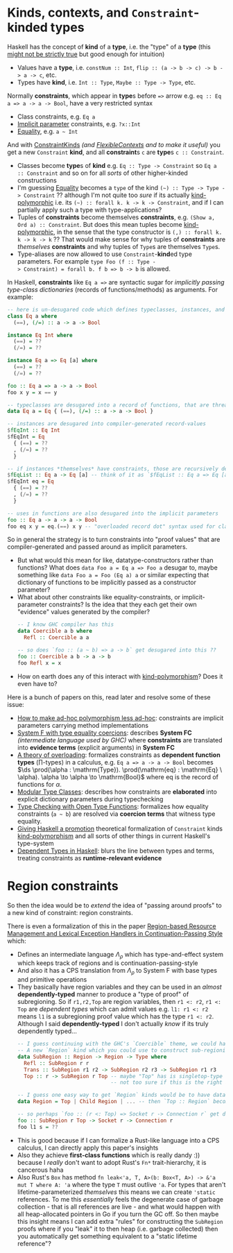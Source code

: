 # Kinds, contexts, and `Constraint`-kinded types
Haskell has the concept of **kind** of a **type**, i.e. the "type" of a **type** (this [might not be strictly true](https://serokell.io/blog/datakinds-are-not-what-you-think) but good enough for intuition)
- Values have a **type**, i.e. `constNum :: Int`, `flip :: (a -> b -> c) -> b -> a -> c`, etc.
- Types have **kind**, i.e. `Int :: Type`, `Maybe :: Type -> Type`, etc.

Normally **constraints**, which appear in **type**s before `=>` arrow e.g. `eq :: Eq a => a -> a -> Bool`, have a very restricted syntax
- Class constraints, e.g. `Eq a`
- [Implicit parameter](https://ghc.gitlab.haskell.org/ghc/doc/users_guide/exts/implicit_parameters.html) constraints, e.g. `?x::Int`
- [Equality](https://ghc.gitlab.haskell.org/ghc/doc/users_guide/exts/equality_constraints.html), e.g. `a ~ Int`

And with [ConstraintKinds](https://ghc.gitlab.haskell.org/ghc/doc/users_guide/exts/constraint_kind.html) *(and [FlexibleContexts](https://downloads.haskell.org/ghc/9.0.1/docs/html/users_guide/exts/flexible_contexts.html) and to make it useful)* you get a new `Constraint` **kind**, and all **constraint**s `c` are **type**s `c :: Constraint`.
- Classes become **type**s of **kind** e.g. `Eq :: Type -> Constraint` so `Eq a :: Constraint` and so on for all _sorts_ of other higher-kinded constructions
- I'm guessing [Equality](https://ghc.gitlab.haskell.org/ghc/doc/users_guide/exts/equality_constraints.html) becomes a `type` of the kind `(~) :: Type -> Type -> Constraint` ?? although I'm not quite too _sure_ if its actually [kind-polymorphic](https://downloads.haskell.org/ghc/9.6.0.20230128/docs/users_guide/exts/poly_kinds.html)  i.e. its `(~) :: forall k. k -> k -> Constraint`, and if I can partially apply such a type with type-applications?
- Tuples of **constraints** become themselves **constraints**, e.g. `(Show a, Ord a) :: Constraint`. But does this mean tuples become [kind-polymorphic](https://downloads.haskell.org/ghc/9.6.0.20230128/docs/users_guide/exts/poly_kinds.html), in the sense that the type constructor is `(,) :: forall k. k -> k -> k` ?? That would make sense for why tuples of **constraints** are _themselves_ **constraints** and why tuples of `Type`s are themselves `Type`s. 
- Type-aliases are now allowed to use `Constraint`-**kind**ed type parameters. For example `type Foo (f :: Type -> Constraint) = forall b. f b => b -> b` is allowed.

In Haskell, **constraints** like `Eq a =>` are syntactic sugar for *implicitly passing type-class dictionaries* (records of functions/methods) as arguments. For example:

```haskell
-- here is un-desugared code which defines typeclasses, instances, and uses typeclass-constraints in methods
class Eq a where
  (==), (/=) :: a -> a -> Bool

instance Eq Int where
  (==) = ??
  (/=) = ??

instance Eq a => Eq [a] where
  (==) = ??
  (/=) = ??

foo :: Eq a => a -> a -> Bool
foo x y = x == y

-- typeclasses are desugared into a record of functions, that are threaded-around implicitly
data Eq a = Eq { (==), (/=) :: a -> a -> Bool }

-- instances are desugared into compiler-generated record-values
$fEqInt :: Eq Int
$fEqInt = Eq 
  { (==) = ??
  , (/=) = ??
  }

-- if instances *themselves* have constraints, those are recursively desugared into implicit paremeters
$fEqList :: Eq a -> Eq [a] -- think of it as `$fEqList :: Eq a => Eq [a]`, the `Eq a =>` part becomes `Eq a ->`
$fEqInt eq = Eq
  { (==) = ??
  , (/=) = ??
  }

-- uses in functions are also desugared into the implicit parameters
foo :: Eq a -> a -> a -> Bool
foo eq x y = eq.(==) x y -- "overloaded record dot" syntax used for clarity-effect

```
So in general the strategy is to turn constraints into "proof values" that are compiler-generated and passed around as implicit parameters.
- But what would this mean for like, datatype-constructors rather than functions? What does `data Foo a = Eq a => Foo a` desugar to, maybe something like `data Foo a = Foo (Eq a) a` or similar expecting that dictionary of functions to be implicitly passed as a constructor parameter?
- What about other constraints like equality-constraints, or implicit-parameter constraints? Is the idea that they each get their own "evidence" values generated by the compiler?
    ```haskell
    -- I know GHC compiler has this
    data Coercible a b where
      Refl :: Coercible a a

	-- so does `foo :: (a ~ b) => a -> b` get desugared into this ??
	foo :: Coercible a b -> a -> b
	foo Refl x = x
    
    ```
- How on earth does any of this interact with [kind-polymorphism](https://downloads.haskell.org/ghc/9.6.0.20230128/docs/users_guide/exts/poly_kinds.html)? Does it even have to?

Here is a bunch of papers on this, read later and resolve some of these issue:
- [How to make ad-hoc polymorphism less ad-hoc](https://dl.acm.org/doi/10.1145/75277.75283): constraints are implicit parameters carrying method implementations
- [System F with type equality coercions](https://dl.acm.org/doi/10.1145/1190315.1190324): describes **System FC** *(intermediate language used by GHC)* where **constraints** are translated into **evidence terms** (explicit arguments) in **System FC**
- [A theory of overloading](https://dl.acm.org/doi/10.1145/581478.581495): formalizes constraints as **dependent function types** ($\prod$-types) in a calculus, e.g. `Eq a => a -> a -> Bool` becomes $\ds \prod(\alpha : \mathrm{Type}). \prod(\mathrm{eq} : \mathrm{Eq} \ \alpha). \alpha \to \alpha \to \mathrm{Bool}$ where $\mathrm{eq}$ is the record of functions for $\alpha$.
- [Modular Type Classes](https://dl.acm.org/doi/pdf/10.1145/1190215.1190229): describes how constraints are **elaborated** into explicit dictionary parameters during typechecking
- [Type Checking with Open Type Functions](https://dl.acm.org/doi/10.1145/1411204.1411215): formalizes how equality constraints (`a ~ b`) are resolved via **coercion terms** that witness type equality.
- [Giving Haskell a promotion](https://dl.acm.org/doi/10.1145/2103786.2103795) theoretical formalization of `Constraint` kinds [kind-polymorphism](https://downloads.haskell.org/ghc/9.6.0.20230128/docs/users_guide/exts/poly_kinds.html) and all sorts of other things in current Haskell's type-system
- [Dependent Types in Haskell](https://www.cis.upenn.edu/~sweirich/papers/eisenberg-thesis.pdf): blurs the line between types and terms, treating constraints as **runtime-relevant evidence**

# Region constraints
So then the idea would be to *extend* the idea of "passing around proofs" to a new kind of constraint: region constraints. 

There is even a formalization of this in the paper [Region-based Resource Management and Lexical Exception Handlers in Continuation-Passing Style](https://link.springer.com/content/pdf/10.1007/978-3-030-99336-8_18.pdf) which: 
- Defines an intermediate language $\Lambda_{\rho}$ which has type-and-effect system which keeps track of regions and is continuation-passing-style
- And also it has a CPS translation from $\Lambda_{\rho}$ to $\text{System F}$ with base types and primitive operations
- They basically have region variables and they can be used in an _almost_ **dependently-typed** manner to produce a "type of proof" of subregioning. So if `r1,r2,Top` are region variables, then `r1 <: r2`, `r1 <: Top` are _dependent types_ which can admit values e.g. `l1: r1 <: r2` means `l1` is a subregioning proof value which has the type `r1 <: r2`. Although I said **dependently-typed** I don't actually _know_ if its truly dependently typed...
    ```haskell
    -- I guess continuing with the GHC's `Coercible` theme, we could have
    -- A new `Region` kind which you could use to construct sub-regioning proofs
    data SubRegion :: Region -> Region -> Type where
	  Refl :: SubRegion r r
	  Trans :: SubRegion r1 r2 -> SubRegion r2 r3 -> SubRegion r1 r3
	  Top :: r -> SubRegion r Top -- maybe "Top" has is singletop-type of the "Region" kind, 
	                              -- not too sure if this is the right approach 

	-- I guess one easy way to get `Region` kinds would be to have data-kinds extension, and ??
	data Region = Top | Child Region | ... -- then `Top :: Region` becomes true in type AND kind levels

	-- so perhaps `foo :: (r <: Top) => Socket r -> Connection r` get desugared into this ??
	foo :: SubRegion r Top -> Socket r -> Connection r
	foo l1 s = ??
    
    ```
- This is good because if I can formalize a Rust-like language into a CPS calculus, I can directly apply this paper's insights
- Also they achieve **first-class functions** which is really dandy :)) because I _really_ don't want to adopt Rust's `Fn*` trait-hierarchy, it is cancerous haha
- Also Rust's `Box` has method `fn leak<'a, T, A>(b: Box<T, A>) -> &'a mut T where A: 'a` where the type `T` must outlive `'a`. For types that aren't lifetime-parameterized _themselves_ this means we can create `'static` references. To me this _essentially_ feels the degenerate case of garbage collection - that is all references are live - and what would happen with all heap-allocated pointers in Go if you turn the GC off. So then maybe this insight means I can add extra "rules" for constructing the `SubRegion` proofs where if you "leak" it to then heap (i.e. garbage collected) then you automatically get something equivalent to a "static lifetime reference"?
